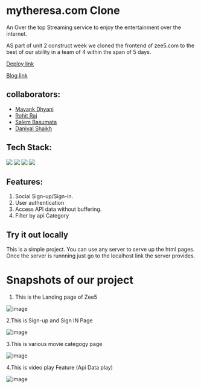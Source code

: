 # mytheresa.com Clone

An Over the top Streaming service to enjoy the entertainment over the internet.

AS part of unit 2 construct week we cloned the frontend of zee5.com to the best of our ability in a team of 4 within the span of 5 days.

[Deploy link](https://zee5clone.netlify.app/)

[Blog link](https://medium.com/@daniyal4engg/zee5-website-cloning-aac5446b908e)

## collaborators:

- [Mayank Dhyani](github.com/https://github.com/mayank8887)
- [Rohit Raj](https://github.com/Rohitraj97)
- [Salem Basumata](https://github.com/salembasumata)
- [Daniyal Shaikh](https://github.com/daniyal4engg)

## Tech Stack:

<p>
   <img src="https://img.icons8.com/color/64/000000/javascript.png"/>
   <img src="https://img.icons8.com/color/64/000000/html-5.png"/>
   <img src="https://img.icons8.com/color/64/000000/css3.png" />
   <img src="https://img.icons8.com/color/64/000000/json.png"/>
</p>

## Features:

1. Social Sign-up/Sign-in.
2. User authentication
3. Access API data without buffering.
4. Filter by api Category

## Try it out locally

This is a simple project. You can use any server to serve up the html pages. Once the server is runnning just go to the localhost link the server provides.

<h1>Snapshots of our project</h1>

1. This is the Landing page of Zee5

![image](./screenshots/Image20220428172707.png)

2.This is Sign-up and Sign IN Page

![image](./screenshots/Image20220428172713.png)

3.This is various movie categogy page

![image](./screenshots/Image20220428172715.png)

4.This is video play Feature (Api Data play)

![image](./screenshots/Image20220428172719.png)

<!-- ![image](https://user-images.githubusercontent.com/93313435/165320378-08fd44db-504b-466b-8dcb-cd938073a090.png)

1. This is the basket.

![image](https://user-images.githubusercontent.com/93313435/165320544-f01e0823-8df1-4f1b-bd03-e63d9fd0a018.png)

5.Checkout Page

![image](https://user-images.githubusercontent.com/93313435/165320686-13e45a3e-99ed-42c1-9eeb-320a8a32363d.png)

6.Payment Confirm

![image](https://user-images.githubusercontent.com/93313435/165320802-64c13a65-aa4c-4b03-b12c-7470dd0b17a9.png)

7.Otp Page

![image](https://user-images.githubusercontent.com/93313435/165320905-2cf11187-82e8-448f-aa6f-153510dc1c49.png) -->
